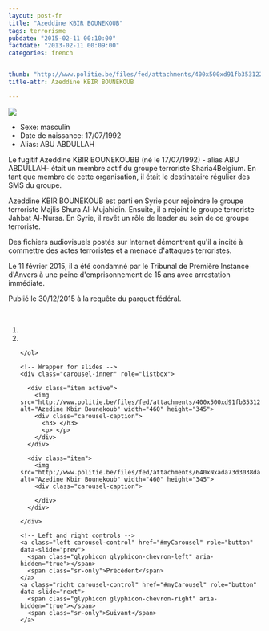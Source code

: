 ```yaml
---
layout: post-fr
title: "Azeddine KBIR BOUNEKOUB"
tags: terrorisme
pubdate: "2015-02-11 00:10:00"
factdate: "2013-02-11 00:09:00"
categories: french


thumb: "http://www.politie.be/files/fed/attachments/400x500xd91fb353122f5ba34122652cedaf1799_thumb.jpg.pagespeed.ic.ssopa8_Vxa.jpg"
title-attr: Azeddine KBIR BOUNEKOUB

---
```


<div class="row">

  <div class="col-xs-12 col-md-4">
         <a class="thumbnail" href="http://www.politie.be/files/fed/attachments/400x500xd91fb353122f5ba34122652cedaf1799_thumb.jpg.pagespeed.ic.ssopa8_Vxa.jpg" title="Azeddine KBIR BOUNEKOUB">
           <img src="http://www.politie.be/files/fed/attachments/400x500xd91fb353122f5ba34122652cedaf1799_thumb.jpg.pagespeed.ic.ssopa8_Vxa.jpg" ></a>  
  </div>
  <div class="col-xs-12 col-md-8">
 
<ul>
<li>Sexe: masculin</li>
<li>Date de naissance: 17/07/1992</li>
<li>Alias: ABU ABDULLAH</li>
</ul> 


<p>Le fugitif Azeddine KBIR BOUNEKOUBB (né le 17/07/1992) - alias ABU ABDULLAH- était un membre actif du groupe terroriste Sharia4Belgium. En tant que membre de cette organisation, il était le destinataire régulier des SMS du groupe. </p>
<p>Azeddine KBIR BOUNEKOUB est parti en Syrie pour rejoindre le groupe terroriste Majlis Shura Al-Mujahidin. Ensuite, il a rejoint le groupe terroriste Jahbat Al-Nursa. En Syrie, il revêt un rôle de leader au sein de ce groupe terroriste.</p>
<p>Des fichiers audiovisuels postés sur Internet démontrent qu'il a incité à commettre des actes terroristes et a menacé d'attaques terroristes.</p>
<p>Le 11 février 2015, il a été condamné par le Tribunal de Première Instance d'Anvers à une peine d'emprisonnement de 15 ans avec arrestation immédiate. </p>
<p>Publié le 30/12/2015 à la requête du parquet fédéral. 
</p>

<!-- SLIDER -->
<div class="container"  class="col-xs-12 col-md-12">
  <br>
  <div id="myCarousel" class="carousel slide" data-ride="carousel">
    <!-- Indicators -->
    <ol class="carousel-indicators">
      <li data-target="#myCarousel" data-slide-to="0" class="active"></li>
      <li data-target="#myCarousel" data-slide-to="1"></li>

    </ol>

    <!-- Wrapper for slides -->
    <div class="carousel-inner" role="listbox">

      <div class="item active">
        <img src="http://www.politie.be/files/fed/attachments/400x500xd91fb353122f5ba34122652cedaf1799_thumb.jpg.pagespeed.ic.ssopa8_Vxa.jpg" alt="Azedine Kbir Bounekoub" width="460" height="345">
        <div class="carousel-caption">
          <h3> </h3>
          <p> </p>
        </div>
      </div>

      <div class="item">
        <img src="http://www.politie.be/files/fed/attachments/640xNxada73d3038daa05bdf5e2d4af761acc3_thumb.jpg.pagespeed.ic._0ZUCMEPP3.jpg" alt="Azedine Kbir Bounekoub" width="460" height="345">
        <div class="carousel-caption">

        </div>
      </div>
  
    </div>

    <!-- Left and right controls -->
    <a class="left carousel-control" href="#myCarousel" role="button" data-slide="prev">
      <span class="glyphicon glyphicon-chevron-left" aria-hidden="true"></span>
      <span class="sr-only">Précédent</span>
    </a>
    <a class="right carousel-control" href="#myCarousel" role="button" data-slide="next">
      <span class="glyphicon glyphicon-chevron-right" aria-hidden="true"></span>
      <span class="sr-only">Suivant</span>
    </a>
  </div>
</div>

  <link rel="stylesheet" href="http://maxcdn.bootstrapcdn.com/bootstrap/3.3.5/css/bootstrap.min.css">
  <script src="https://ajax.googleapis.com/ajax/libs/jquery/1.11.3/jquery.min.js"></script>
  <script src="http://maxcdn.bootstrapcdn.com/bootstrap/3.3.5/js/bootstrap.min.js"></script>
  <!-- SLIDER -->
  
</div>


</div>

